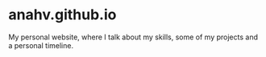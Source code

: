 # anahv.github.io

My personal website, where I talk about my skills, some of my projects and a personal timeline.  
